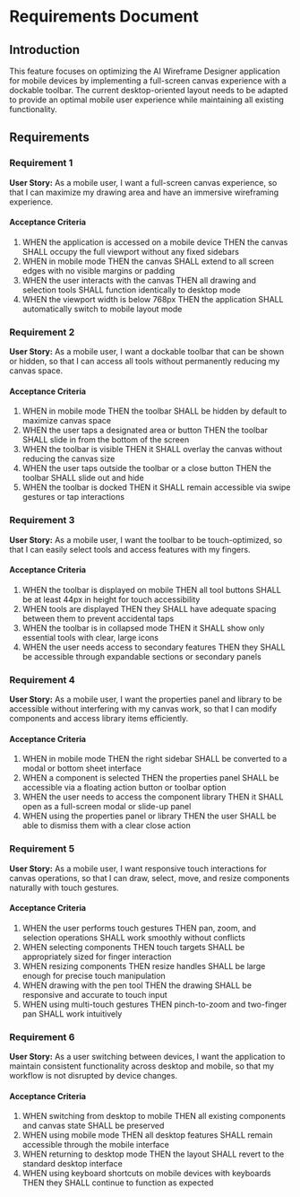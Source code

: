 # Requirements Document

## Introduction

This feature focuses on optimizing the AI Wireframe Designer application for mobile devices by implementing a full-screen canvas experience with a dockable toolbar. The current desktop-oriented layout needs to be adapted to provide an optimal mobile user experience while maintaining all existing functionality.

## Requirements

### Requirement 1

**User Story:** As a mobile user, I want a full-screen canvas experience, so that I can maximize my drawing area and have an immersive wireframing experience.

#### Acceptance Criteria

1. WHEN the application is accessed on a mobile device THEN the canvas SHALL occupy the full viewport without any fixed sidebars
2. WHEN in mobile mode THEN the canvas SHALL extend to all screen edges with no visible margins or padding
3. WHEN the user interacts with the canvas THEN all drawing and selection tools SHALL function identically to desktop mode
4. WHEN the viewport width is below 768px THEN the application SHALL automatically switch to mobile layout mode

### Requirement 2

**User Story:** As a mobile user, I want a dockable toolbar that can be shown or hidden, so that I can access all tools without permanently reducing my canvas space.

#### Acceptance Criteria

1. WHEN in mobile mode THEN the toolbar SHALL be hidden by default to maximize canvas space
2. WHEN the user taps a designated area or button THEN the toolbar SHALL slide in from the bottom of the screen
3. WHEN the toolbar is visible THEN it SHALL overlay the canvas without reducing the canvas size
4. WHEN the user taps outside the toolbar or a close button THEN the toolbar SHALL slide out and hide
5. WHEN the toolbar is docked THEN it SHALL remain accessible via swipe gestures or tap interactions

### Requirement 3

**User Story:** As a mobile user, I want the toolbar to be touch-optimized, so that I can easily select tools and access features with my fingers.

#### Acceptance Criteria

1. WHEN the toolbar is displayed on mobile THEN all tool buttons SHALL be at least 44px in height for touch accessibility
2. WHEN tools are displayed THEN they SHALL have adequate spacing between them to prevent accidental taps
3. WHEN the toolbar is in collapsed mode THEN it SHALL show only essential tools with clear, large icons
4. WHEN the user needs access to secondary features THEN they SHALL be accessible through expandable sections or secondary panels

### Requirement 4

**User Story:** As a mobile user, I want the properties panel and library to be accessible without interfering with my canvas work, so that I can modify components and access library items efficiently.

#### Acceptance Criteria

1. WHEN in mobile mode THEN the right sidebar SHALL be converted to a modal or bottom sheet interface
2. WHEN a component is selected THEN the properties panel SHALL be accessible via a floating action button or toolbar option
3. WHEN the user needs to access the component library THEN it SHALL open as a full-screen modal or slide-up panel
4. WHEN using the properties panel or library THEN the user SHALL be able to dismiss them with a clear close action

### Requirement 5

**User Story:** As a mobile user, I want responsive touch interactions for canvas operations, so that I can draw, select, move, and resize components naturally with touch gestures.

#### Acceptance Criteria

1. WHEN the user performs touch gestures THEN pan, zoom, and selection operations SHALL work smoothly without conflicts
2. WHEN selecting components THEN touch targets SHALL be appropriately sized for finger interaction
3. WHEN resizing components THEN resize handles SHALL be large enough for precise touch manipulation
4. WHEN drawing with the pen tool THEN the drawing SHALL be responsive and accurate to touch input
5. WHEN using multi-touch gestures THEN pinch-to-zoom and two-finger pan SHALL work intuitively

### Requirement 6

**User Story:** As a user switching between devices, I want the application to maintain consistent functionality across desktop and mobile, so that my workflow is not disrupted by device changes.

#### Acceptance Criteria

1. WHEN switching from desktop to mobile THEN all existing components and canvas state SHALL be preserved
2. WHEN using mobile mode THEN all desktop features SHALL remain accessible through the mobile interface
3. WHEN returning to desktop mode THEN the layout SHALL revert to the standard desktop interface
4. WHEN using keyboard shortcuts on mobile devices with keyboards THEN they SHALL continue to function as expected